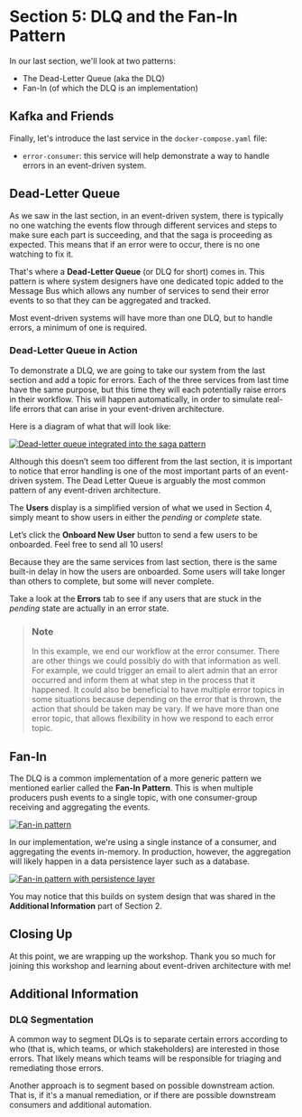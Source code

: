 # Section 5: DLQ and the Fan-In Pattern

In our last section, we'll look at two patterns:
- The Dead-Letter Queue (aka the DLQ)
- Fan-In (of which the DLQ is an implementation)

## Kafka and Friends

Finally, let's introduce the last service in the `docker-compose.yaml` file:
- `error-consumer`: this service will help demonstrate a way to handle errors in an event-driven system.

## Dead-Letter Queue

As we saw in the last section, in an event-driven system, there is typically no one watching the events flow through different services and steps to make sure each part is succeeding, and that the saga is proceeding as expected.  This means that if an error were to occur, there is no one watching to fix it.

That's where a **Dead-Letter Queue** (or DLQ for short) comes in. This pattern is where system designers have one dedicated topic added to the Message Bus which allows any number of services to send their error events to so that they can be aggregated and tracked. 

Most event-driven systems will have more than one DLQ, but to handle errors, a minimum of one is required.

### Dead-Letter Queue in Action

To demonstrate a DLQ, we are going to take our system from the last section and add a topic for errors.  Each of the three services from last time have the same purpose, but this time they will each potentially raise errors in their workflow. This will happen automatically, in order to simulate real-life errors that can arise in your event-driven architecture.

Here is a diagram of what that will look like:

<a href="images/s5.1.jpg" class="glightbox">
    <img src="images/s5.1.jpg" alt="Dead-letter queue integrated into the saga pattern"/>
</a>

Although this doesn’t seem too different from the last section, it is important to notice that error handling is one of the most important parts of an event-driven system.  The Dead Letter Queue is arguably the most common pattern of any event-driven architecture.

The **Users** display is a simplified version of what we used in Section 4, simply meant to show users in either the *pending* or *complete* state.

Let’s click the **Onboard New User** button to send a few users to be onboarded.  Feel free to send all 10 users!

Because they are the same services from last section, there is the same built-in delay in how the users are onboarded.  Some users will take longer than others to complete, but some will never complete.  

Take a look at the **Errors** tab to see if any users that are stuck in the *pending* state are actually in an error state.

> ### Note
> In this example, we end our workflow at the error consumer.  There are other things we could possibly do with that information as well.  For example, we could trigger an email to alert admin that an error occurred and inform them at what step in the process that it happened.
> It could also be beneficial to have multiple error topics in some situations because depending on the error that is thrown, the action that should be taken may be vary.  If we have more than one error topic, that allows flexibility in how we respond to each error topic.

## Fan-In

The DLQ is a common implementation of a more generic pattern we mentioned earlier called the **Fan-In Pattern**. This is when multiple producers push events to a single topic, with one consumer-group receiving and aggregating the events.

<a href="images/s5.2.jpg" class="glightbox">
    <img src="images/s5.2.jpg" alt="Fan-in pattern"/>
</a>

In our implementation, we're using a single instance of a consumer, and aggregating the events in-memory.  In production, however, the aggregation will likely happen in a data persistence layer such as a database.

<a href="images/s5.3.jpg" class="glightbox">
    <img src="images/s5.3.jpg" alt="Fan-in pattern with persistence layer"/>
</a>

You may notice that this builds on system design that was shared in the **Additional Information** part of Section 2.

## Closing Up

At this point, we are wrapping up the workshop.  Thank you so much for joining this workshop and learning about event-driven architecture with me!

## Additional Information

### DLQ Segmentation

A common way to segment DLQs is to separate certain errors according to who (that is, which teams, or which stakeholders) are interested in those errors.  That likely means which teams will be responsible for triaging and remediating those errors.  

Another approach is to segment based on possible downstream action.  That is, if it's a manual remediation, or if there are possible downstream consumers and additional automation.  